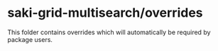 # saki-grid-multisearch/overrides

This folder contains overrides which will automatically be required by package users.

